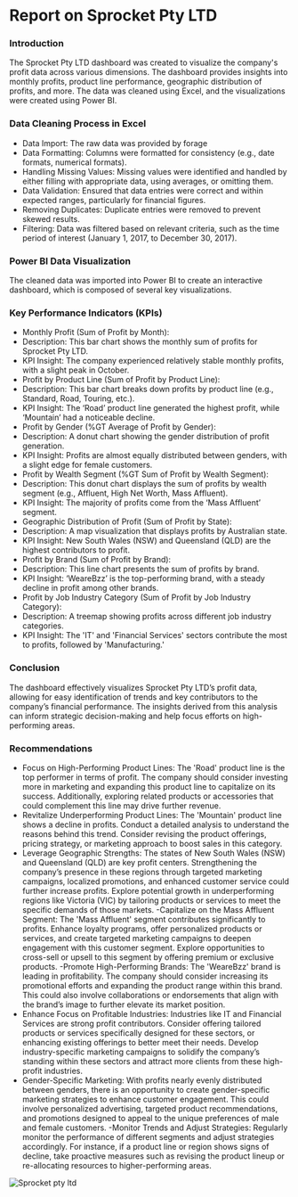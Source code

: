 # Report on Sprocket Pty LTD 
### Introduction
The Sprocket Pty LTD dashboard was created to visualize the company's profit data across various dimensions. 
The dashboard provides insights into monthly profits, product line performance, geographic distribution of profits, and more. 
The data was cleaned using Excel, and the visualizations were created using Power BI.

### Data Cleaning Process in Excel
- Data Import: The raw data was provided by forage 
- Data Formatting: Columns were formatted for consistency (e.g., date formats, numerical formats).
- Handling Missing Values: Missing values were identified and handled by either filling with appropriate data, using averages, or omitting them.
- Data Validation: Ensured that data entries were correct and within expected ranges, particularly for financial figures.
- Removing Duplicates: Duplicate entries were removed to prevent skewed results.
- Filtering: Data was filtered based on relevant criteria, such as the time period of interest (January 1, 2017, to December 30, 2017).
### Power BI Data Visualization
The cleaned data was imported into Power BI to create an interactive dashboard, which is composed of several key visualizations.
### Key Performance Indicators (KPIs)
- Monthly Profit (Sum of Profit by Month):
- Description: This bar chart shows the monthly sum of profits for Sprocket Pty LTD.
- KPI Insight: The company experienced relatively stable monthly profits, with a slight peak in October.
- Profit by Product Line (Sum of Profit by Product Line):
- Description: This bar chart breaks down profits by product line (e.g., Standard, Road, Touring, etc.).
- KPI Insight: The ‘Road’ product line generated the highest profit, while ‘Mountain’ had a noticeable decline.
- Profit by Gender (%GT Average of Profit by Gender):
- Description: A donut chart showing the gender distribution of profit generation.
- KPI Insight: Profits are almost equally distributed between genders, with a slight edge for female customers.
- Profit by Wealth Segment (%GT Sum of Profit by Wealth Segment):
- Description: This donut chart displays the sum of profits by wealth segment (e.g., Affluent, High Net Worth, Mass Affluent).
- KPI Insight: The majority of profits come from the ‘Mass Affluent’ segment.
- Geographic Distribution of Profit (Sum of Profit by State):
- Description: A map visualization that displays profits by Australian state.
- KPI Insight: New South Wales (NSW) and Queensland (QLD) are the highest contributors to profit.
- Profit by Brand (Sum of Profit by Brand):
- Description: This line chart presents the sum of profits by brand.
- KPI Insight: ‘WeareBzz’ is the top-performing brand, with a steady decline in profit among other brands.
- Profit by Job Industry Category (Sum of Profit by Job Industry Category):
- Description: A treemap showing profits across different job industry categories.
- KPI Insight: The 'IT' and 'Financial Services' sectors contribute the most to profits, followed by 'Manufacturing.'
### Conclusion
The dashboard effectively visualizes Sprocket Pty LTD’s profit data, allowing for easy identification of trends and key contributors to the company’s financial performance.
The insights derived from this analysis can inform strategic decision-making and help focus efforts on high-performing areas.

### Recommendations 
- Focus on High-Performing Product Lines:
The 'Road' product line is the top performer in terms of profit.
The company should consider investing more in marketing and expanding this product line to capitalize on its success. 
Additionally, exploring related products or accessories that could complement this line may drive further revenue.
- Revitalize Underperforming Product Lines:
The 'Mountain' product line shows a decline in profits. Conduct a detailed analysis to understand the reasons behind this trend. Consider revising the product offerings, 
pricing strategy, or marketing approach to boost sales in this category.
- Leverage Geographic Strengths:
The states of New South Wales (NSW) and Queensland (QLD) are key profit centers. Strengthening the company’s presence in these regions through targeted marketing campaigns, 
localized promotions, and enhanced customer service could further increase profits.
Explore potential growth in underperforming regions like Victoria (VIC) by tailoring products or services to meet the specific demands of those markets.
-Capitalize on the Mass Affluent Segment:
The 'Mass Affluent' segment contributes significantly to profits. Enhance loyalty programs, offer personalized products or services, 
and create targeted marketing campaigns to deepen engagement with this customer segment.
Explore opportunities to cross-sell or upsell to this segment by offering premium or exclusive products.
-Promote High-Performing Brands:
The 'WeareBzz' brand is leading in profitability. The company should consider increasing its promotional efforts and expanding the product range within this brand. 
This could also involve collaborations or endorsements that align with the brand’s image to further elevate its market position.
- Enhance Focus on Profitable Industries:
Industries like IT and Financial Services are strong profit contributors. Consider offering tailored products or services specifically designed for these sectors,
or enhancing existing offerings to better meet their needs.
Develop industry-specific marketing campaigns to solidify the company’s standing within these sectors and attract more clients from these high-profit industries.
- Gender-Specific Marketing:
With profits nearly evenly distributed between genders, there is an opportunity to create gender-specific marketing strategies to enhance customer engagement.
This could involve personalized advertising, targeted product recommendations, and promotions designed to appeal to the unique preferences of male and female customers.
-Monitor Trends and Adjust Strategies:
Regularly monitor the performance of different segments and adjust strategies accordingly. For instance, if a product line or region shows signs of decline,
take proactive measures such as revising the product lineup or re-allocating resources to higher-performing areas.


![Sprocket pty ltd](https://github.com/user-attachments/assets/0d64271f-4be1-425f-bb81-99c0efd9bf89)
